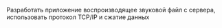Разработать приложение воспроизводящее звуковой файл с сервера, использовать протокол TCP/IP и сжатие данных
